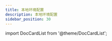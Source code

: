 ```yaml
---
title: 本地环境配置
description: 本地环境配置
sidebar_position: 30
---
```


import DocCardList from '@theme/DocCardList';

<DocCardList />